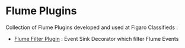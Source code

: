 # Flume Plugins

Collection of Flume Plugins developed and used at Figaro Classifieds :

 * [Flume Filter Plugin](https://github.com/figarocms/flume-plugins/tree/master/flume-filter-plugin) : Event Sink Decorator which filter Flume Events
